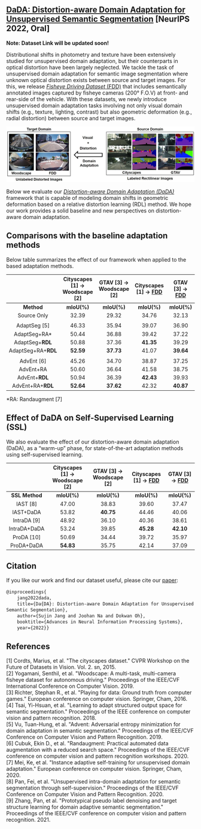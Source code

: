 
## [DaDA: Distortion-aware Domain Adaptation for Unsupervised Semantic Segmentation](https://openreview.net/pdf?id=6RoAxmwj0L2) [NeurIPS 2022, Oral]


**Note: Dataset Link will be updated soon!**

Distributional shifts in photometry and texture have been extensively studied for unsupervised domain adaptation, but their counterparts in optical distortion have been largely neglected.
We tackle the task of unsupervised domain adaptation for semantic image segmentation where unknown optical distortion exists between source and target images.
For this, we release [*Fisheye Driving Dataset* (FDD)](TBU) that includes semantically annotated images captured by fisheye cameras (200&deg; F.O.V) at front- and rear-side of the vehicle.
With these datasets, we newly introduce unsupervised domain adaptation tasks involving not only visual domain shifts (e.g., texture, lighting, contrast) but also geometric deformation (e.g., radial distortion) between source and target images.
<p align="center">
    <img src="./figures/task.jpg" alt="Image" />
</p>

Below we evaluate our [*Distortion-aware Domain Adaptation (DaDA)*](https://openreview.net/pdf?id=6RoAxmwj0L2) framework that is capable of modeling domain shifts in geometric deformation based on a relative distortion learning (RDL) method.
We hope our work provides a solid baseline and new perspectives on distortion-aware domain adaptation.

## Comparisons with the baseline adaptation methods
Below table summarizes the effect of our framework when applied to the based adaptation methods.

||Cityscapes [1] &rarr; Woodscape [2]|GTAV [3] &rarr; Woodscape [2]|Cityscapes [1] &rarr; [FDD](TBU)|GTAV [3] &rarr; [FDD](TBU)|
|:-:|:-:|:-:|:-:|:-:|
|**Method**                      | **mIoU(%)** | **mIoU(%)**   | **mIoU(%)**   | **mIoU(%)**   |
| Source Only                      | 32.39         | 29.32         | 34.76         | 32.13         |
||||||                           
| AdaptSeg [5]                     | 46.33         | 35.94         | 39.07         | 36.90         |
| AdaptSeg+RA*                    | 50.44         | 36.88         | 39.42         | 37.22         |
| AdaptSeg+**RDL**                 | 50.88         | 37.36         | **41.35**     | 39.29         |
| AdaptSeg+RA+**RDL**              | **52.59**     | **37.73**     | 41.07         | **39.64**     |
||||||                           
| AdvEnt [6]                       | 45.26         | 34.70         | 38.87         | 37.25         |
| AdvEnt+RA                        | 50.60         | 36.64         | 41.58         | 38.75         |
| AdvEnt+**RDL**                   | 50.94         | 36.39         | **42.43**     | 39.93         |
| AdvEnt+RA+**RDL**                | **52.64**     | **37.62**     | 42.32         | **40.87**     |

*RA: Randaugment [7]

## Effect of DaDA on Self-Supervised Learning (SSL)
We also evaluate the effect of our distortion-aware domain adaptation (DaDA), as a “warm-up” phase, for state-of-the-art adaptation methods using self-supervised learning.

| |Cityscapes [1] &rarr; Woodscape [2]|GTAV [3] &rarr; Woodscape [2]|Cityscapes [1] &rarr; [FDD](TBU)|GTAV [3] &rarr; [FDD](TBU)|
|:-:|:-:|:-:|:-:|:-:|
|**SSL Method**|**mIoU(%)**|**mIoU(%)**|**mIoU(%)**|**mIoU(%)**|
|IAST [8]      | 47.00     | 38.83     | 39.60     | 37.47     |
|IAST+DaDA    |   53.82   | **40.75** |   44.46   |   40.06   |
|IntraDA [9]   | 48.92     | 36.10     | 40.36     | 38.61     |
|IntraDA+DaDA |   53.24   |   39.85   | **45.28** | **42.10** |
|ProDA [10]    | 50.69     | 34.44     | 39.72     | 35.97     |
|ProDA+DaDA   | **54.83** |   35.75   |   42.14   |   37.09   |


## Citation

If you like our work and find our dataset useful, please cite our [paper](https://openreview.net/pdf?id=6RoAxmwj0L2):

```
@inproceedings{
	jang2022dada,
	title={Da{DA}: Distortion-aware Domain Adaptation for Unsupervised Semantic Segmentation},
	author={Sujin Jang and Joohan Na and Dokwan Oh},
	booktitle={Advances in Neural Information Processing Systems},
	year={2022}}
```

## References

[1] Cordts, Marius, et al. "The cityscapes dataset." CVPR Workshop on the Future of Datasets in Vision. Vol. 2. sn, 2015. \
[2] Yogamani, Senthil, et al. "Woodscape: A multi-task, multi-camera fisheye dataset for autonomous driving." Proceedings of the IEEE/CVF International Conference on Computer Vision. 2019. \
[3] Richter, Stephan R., et al. "Playing for data: Ground truth from computer games." European conference on computer vision. Springer, Cham, 2016. \
[4] Tsai, Yi-Hsuan, et al. "Learning to adapt structured output space for semantic segmentation." Proceedings of the IEEE conference on computer vision and pattern recognition. 2018. \
[5] Vu, Tuan-Hung, et al. "Advent: Adversarial entropy minimization for domain adaptation in semantic segmentation." Proceedings of the IEEE/CVF Conference on Computer Vision and Pattern Recognition. 2019. \
[6] Cubuk, Ekin D., et al. "Randaugment: Practical automated data augmentation with a reduced search space." Proceedings of the IEEE/CVF conference on computer vision and pattern recognition workshops. 2020. \
[7] Mei, Ke, et al. "Instance adaptive self-training for unsupervised domain adaptation." European conference on computer vision. Springer, Cham, 2020. \
[8] Pan, Fei, et al. "Unsupervised intra-domain adaptation for semantic segmentation through self-supervision." Proceedings of the IEEE/CVF Conference on Computer Vision and Pattern Recognition. 2020. \
[9] Zhang, Pan, et al. "Prototypical pseudo label denoising and target structure learning for domain adaptive semantic segmentation." Proceedings of the IEEE/CVF conference on computer vision and pattern recognition. 2021.
